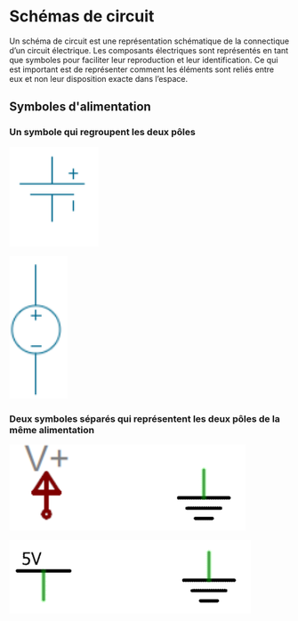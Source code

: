 # Schémas de circuit

Un schéma de circuit est une représentation schématique de la connectique d’un circuit électrique. Les composants électriques sont représentés en tant que symboles pour faciliter leur reproduction et leur identification. Ce qui est important est de représenter comment les éléments sont reliés entre eux et non leur disposition exacte dans l’espace. 


## Symboles d'alimentation

### Un symbole qui regroupent les deux pôles

![Un symbole représentant une batterie](schemas_circuits/symbole_alimentation_batterie.svg)

![Un symbole représentant une alimentation à courant continu](schemas_circuits/symbole_alimentation_cc.svg)

### Deux symboles séparés qui représentent les deux pôles de la même alimentation

![Une paire de symboles qui représente les deux pôles d'une même alimentation générique](schemas_circuits/symbole_alimentation_paire_v+.svg)

![Une paire de symboles qui représente les deux pôles d'une même alimentation 5V](schemas_circuits/symbole_alimentation_paire_5v.svg)


